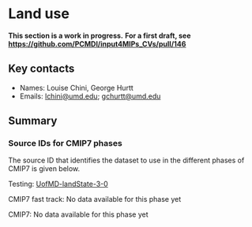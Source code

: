 # Land use

**This section is a work in progress.**
**For a first draft, see https://github.com/PCMDI/input4MIPs_CVs/pull/146**

## Key contacts

- Names: Louise Chini, George Hurtt
- Emails: lchini@umd.edu; gchurtt@umd.edu

<!--- begin-revision-history:UofMD-landState -->
<!--- Do not edit this section, it is automatically updated when the docs are built -->
<!--- No revisions, hence section is blank -->
<!--- end-revision-history -->

## Summary

<!--- begin-cmip7-phases-source-ids:"Land use" -->
<!--- Do not edit this section, it is automatically updated when the docs are built -->
### Source IDs for CMIP7 phases

The source ID that identifies the dataset to use in the different phases of CMIP7 is given below.

Testing: [UofMD-landState-3-0](https://aims2.llnl.gov/search?project=input4MIPs&versionType=all&&activeFacets=%7B%22source_id%22%3A%22UofMD-landState-3-0%22%7D)

CMIP7 fast track: No data available for this phase yet

CMIP7: No data available for this phase yet

<!--- end-cmip7-phases-source-ids -->
